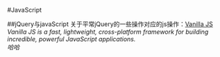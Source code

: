 #JavaScript  

##jQuery与javaScript
关于平常jQuery的一些操作对应的js操作：[Vanilla JS](https://github.com/Haeresis/vanilla-js-dom)  
*Vanilla JS is a fast, lightweight, cross-platform framework for building incredible, powerful JavaScript applications.*</br>
*哈哈*
